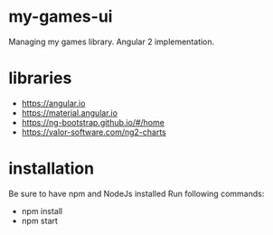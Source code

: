 # my-games-ui
Managing my games library. Angular 2 implementation.

# libraries
* https://angular.io
* https://material.angular.io
* https://ng-bootstrap.github.io/#/home
* https://valor-software.com/ng2-charts


# installation
Be sure to have npm and NodeJs installed
Run following commands:
* npm install
* npm start
